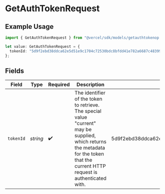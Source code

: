 # GetAuthTokenRequest

## Example Usage

```typescript
import { GetAuthTokenRequest } from "@vercel/sdk/models/getauthtokenop.js";

let value: GetAuthTokenRequest = {
  tokenId: "5d9f2ebd38ddca62e5d51e9c1704c72530bdc8bfdd41e782a6687c48399e8391",
};
```

## Fields

| Field                                                                                                                                                                                 | Type                                                                                                                                                                                  | Required                                                                                                                                                                              | Description                                                                                                                                                                           | Example                                                                                                                                                                               |
| ------------------------------------------------------------------------------------------------------------------------------------------------------------------------------------- | ------------------------------------------------------------------------------------------------------------------------------------------------------------------------------------- | ------------------------------------------------------------------------------------------------------------------------------------------------------------------------------------- | ------------------------------------------------------------------------------------------------------------------------------------------------------------------------------------- | ------------------------------------------------------------------------------------------------------------------------------------------------------------------------------------- |
| `tokenId`                                                                                                                                                                             | *string*                                                                                                                                                                              | :heavy_check_mark:                                                                                                                                                                    | The identifier of the token to retrieve. The special value \"current\" may be supplied, which returns the metadata for the token that the current HTTP request is authenticated with. | 5d9f2ebd38ddca62e5d51e9c1704c72530bdc8bfdd41e782a6687c48399e8391                                                                                                                      |